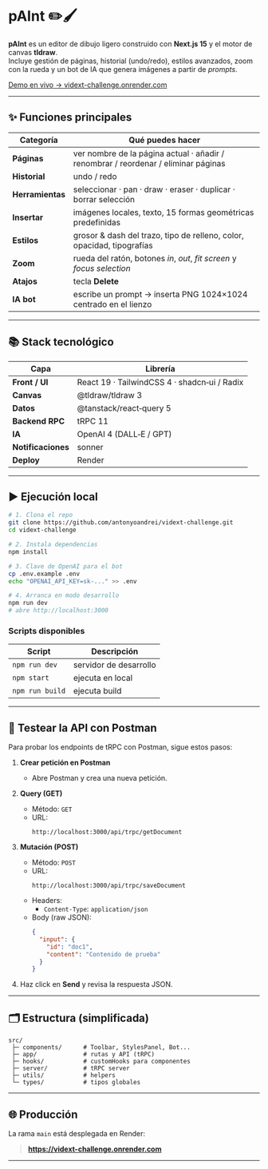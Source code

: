 # pAInt ✏️🖌️

**pAInt** es un editor de dibujo ligero construido con **Next.js 15** y el motor de canvas **tldraw**.  
Incluye gestión de páginas, historial (undo/redo), estilos avanzados, zoom con la rueda y un bot de IA que genera imágenes a partir de _prompts_.

[Demo en vivo → vidext-challenge.onrender.com](https://vidext-challenge.onrender.com)

---

## ✨ Funciones principales

| Categoría        | Qué puedes hacer                                                                   |
| ---------------- | ---------------------------------------------------------------------------------- |
| **Páginas**      | ver nombre de la página actual · añadir / renombrar / reordenar / eliminar páginas |
| **Historial**    | undo / redo                                                                        |
| **Herramientas** | seleccionar · pan · draw · eraser · duplicar · borrar selección                    |
| **Insertar**     | imágenes locales, texto, 15 formas geométricas predefinidas                        |
| **Estilos**      | grosor & dash del trazo, tipo de relleno, color, opacidad, tipografías             |
| **Zoom**         | rueda del ratón, botones _in_, _out_, _fit screen_ y _focus selection_             |
| **Atajos**       | tecla **Delete**                                                                   |
| **IA bot**       | escribe un prompt → inserta PNG 1024×1024 centrado en el lienzo                    |

---

## 📚 Stack tecnológico

| Capa               | Librería                                     |
| ------------------ | -------------------------------------------- |
| **Front / UI**     | React 19 · TailwindCSS 4 · shadcn‑ui / Radix |
| **Canvas**         | @tldraw/tldraw 3                             |
| **Datos**          | @tanstack/react‑query 5                      |
| **Backend RPC**    | tRPC 11                                      |
| **IA**             | OpenAI 4 (DALL‑E / GPT)                      |
| **Notificaciones** | sonner                                       |
| **Deploy**         | Render                                       |

---

## ▶️ Ejecución local

```bash
# 1. Clona el repo
git clone https://github.com/antonyoandrei/vidext-challenge.git
cd vidext-challenge

# 2. Instala dependencias
npm install

# 3. Clave de OpenAI para el bot
cp .env.example .env
echo "OPENAI_API_KEY=sk-..." >> .env

# 4. Arranca en modo desarrollo
npm run dev
# abre http://localhost:3000
```

### Scripts disponibles

| Script          | Descripción            |
| --------------- | ---------------------- |
| `npm run dev`   | servidor de desarrollo |
| `npm start`     | ejecuta en local       |
| `npm run build` | ejecuta build          |

---

## 🧪 Testear la API con Postman

Para probar los endpoints de tRPC con Postman, sigue estos pasos:

1. **Crear petición en Postman**

   - Abre Postman y crea una nueva petición.

2. **Query (GET)**

   - Método: `GET`
   - URL:
     ```
     http://localhost:3000/api/trpc/getDocument
     ```

3. **Mutación (POST)**

   - Método: `POST`
   - URL:
     ```
     http://localhost:3000/api/trpc/saveDocument
     ```
   - Headers:
     - `Content-Type`: `application/json`
   - Body (raw JSON):
     ```json
     {
       "input": {
         "id": "doc1",
         "content": "Contenido de prueba"
       }
     }
     ```

4. Haz click en **Send** y revisa la respuesta JSON.

---

## 🗂️ Estructura (simplificada)

```
src/
 ├─ components/      # Toolbar, StylesPanel, Bot...
 ├─ app/             # rutas y API (tRPC)
 ├─ hooks/           # customHooks para componentes
 ├─ server/          # tRPC server
 ├─ utils/           # helpers
 └─ types/           # tipos globales
```

---

## 🌐 Producción

La rama `main` está desplegada en Render:

> **https://vidext-challenge.onrender.com**

---
